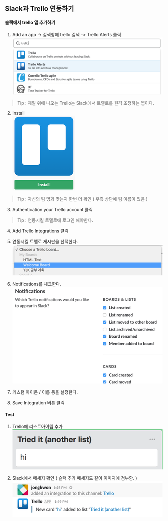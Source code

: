Slack과 Trello 연동하기
--------------------


#### 슬랙에서 trello 앱 추가하기
1. Add an app -> 검색창에 trello 검색 -> Trello Alerts 클릭<br>
![add_trello](/Slack_Trello_Connect/images/add_trello.png)
> Tip : 제일 위에 나오는 Trello는 Slack에서 트렐로를 원격 조정하는 앱이다.<br>

2. Install<br>
![install](/Slack_Trello_Connect/images/install.png)
> Tip : 자신의 팀 명과 맞는지 한번 더 확인 ( 우측 상단에 팀 이름이 있음 )

3. Authentication your Trello account 클릭
> Tip : 연동시킬 트렐로에 로그인 해야한다.

4. Add Trello Integrations 클릭

5. 연동시킬 트렐로 게시판을 선택한다.
![choose_board](/Slack_Trello_Connect/images/choose_board.png)

6. Notifications를 체크한다.
![notification](/Slack_Trello_Connect/images/notification.png)

7. 커스텀 아이콘 / 이름 등을 설정한다.

8. Save Integration 버튼 클릭

#### Test
1. Trello에 리스트아이템 추가
![test_add_item](/Slack_Trello_Connect/images/test_add_item.png)

2. Slack에서 메세지 확인 ( 슬랙 추가 메세지도 같이 이미지에 첨부함. )
![test_message](/Slack_Trello_Connect/images/test_message.png)
